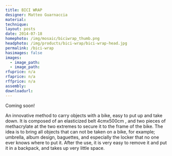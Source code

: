 ```yaml
---
title: BICI WRAP
designer: Matteo Guarnaccia
material: 
technique: 
layout: posts
date: 2014-07-18
homephoto: /img/mosaic/biciwrap_thumb.png
headphoto: /img/products/bici-wrap/bici-wrap-head.jpg
permalink: /bici-wrap
hasimages: false
images:  
  - image_path: 
  - image_path: 
rfuprice: n/a
rfaprice: n/a
rffprice: n/a
assembly: 
downloadurl:
---
```


Coming soon!

An innovative method to carry objects with a bike, easy to put up and take down. It is composed of an elasticized belt 4cmx500cm , and two pieces of methacrylate at the two extremes to secure it to the frame of the bike. The idea is to bring all objects that can not be taken on a bike, for example; umbrella, album design, baguettes, and especially the locker that no one ever knows where to put it. After the use, it is very easy to remove it and put it in a backpack, and takes up very little space.